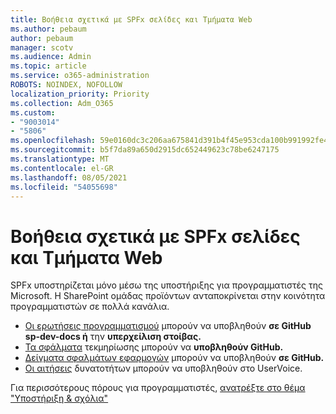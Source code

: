 ```yaml
---
title: Βοήθεια σχετικά με SPFx σελίδες και Τμήματα Web
ms.author: pebaum
author: pebaum
manager: scotv
ms.audience: Admin
ms.topic: article
ms.service: o365-administration
ROBOTS: NOINDEX, NOFOLLOW
localization_priority: Priority
ms.collection: Adm_O365
ms.custom:
- "9003014"
- "5806"
ms.openlocfilehash: 59e0160dc3c206aa675841d391b4f45e953cda100b991992fe4668d697c9e069
ms.sourcegitcommit: b5f7da89a650d2915dc652449623c78be6247175
ms.translationtype: MT
ms.contentlocale: el-GR
ms.lasthandoff: 08/05/2021
ms.locfileid: "54055698"
---
```

# <a name="help-with-spfx-pages-and-web-parts"></a>Βοήθεια σχετικά με SPFx σελίδες και Τμήματα Web

SPFx υποστηρίζεται μόνο μέσω της υποστήριξης για προγραμματιστές της Microsoft. Η SharePoint ομάδας προϊόντων ανταποκρίνεται στην κοινότητα προγραμματιστών σε πολλά κανάλια.

- [Οι ερωτήσεις προγραμματισμού](https://docs.microsoft.com/sharepoint/dev/support-feedback#programming-questions) μπορούν να υποβληθούν **σε GitHub sp-dev-docs ή** την **υπερχείλιση στοίβας.**
- [Τα σφάλματα](https://docs.microsoft.com/sharepoint/dev/support-feedback#documentation-bugs) τεκμηρίωσης μπορούν να **υποβληθούν GitHub.**
- [Δείγματα σφαλμάτων εφαρμογών](https://docs.microsoft.com/sharepoint/dev/support-feedback#sample-application-bugs) μπορούν να υποβληθούν **σε GitHub.**
- [Οι αιτήσεις](https://docs.microsoft.com/sharepoint/dev/support-feedback#feature-requests)  δυνατοτήτων μπορούν να υποβληθούν στο UserVoice.

Για περισσότερους πόρους για προγραμματιστές,  [ανατρέξτε στο θέμα "Υποστήριξη & σχόλια"](https://docs.microsoft.com/sharepoint/dev/support-feedback)
